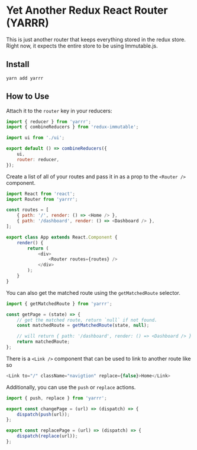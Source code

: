 # Yet Another Redux React Router (YARRR)

This is just another router that keeps everything stored in the redux store. Right now, it expects the entire store to be using Immutable.js.

## Install

```
yarn add yarrr
```

## How to Use

Attach it to the `router` key in your reducers:

```javascript
import { reducer } from 'yarrr';
import { combineReducers } from 'redux-immutable';

import ui from './ui';

export default () => combineReducers({
    ui,
    router: reducer,
});
```

Create a list of all of your routes and pass it in as a prop to the `<Router />` component.

```javascript
import React from 'react';
import Router from 'yarrr';

const routes = [
    { path: '/', render: () => <Home /> },
    { path: '/dashboard', render: () => <Dashboard /> },
];

export class App extends React.Component {
    render() {
        return (
            <div>
                <Router routes={routes} />
            </div>
        );
    }
}
```

You can also get the matched route using the `getMatchedRoute` selector.

```javascript
import { getMatchedRoute } from 'yarrr';

const getPage = (state) => {
    // get the matched route, return `null` if not found.
    const matchedRoute = getMatchedRoute(state, null);

    // will return { path: '/dashboard', render: () => <Dashboard /> } if user is on `/dashboard`
    return matchedRoute;
};
```

There is a `<Link />` component that can be used to link to another route like so

```javascript
<Link to="/" className="navigtion" replace={false}>Home</Link>
```

Additionally, you can use the `push` or `replace` actions.

```javascript
import { push, replace } from 'yarrr';

export const changePage = (url) => (dispatch) => {
    dispatch(push(url));
};

export const replacePage = (url) => (dispatch) => {
    dispatch(replace(url));
};

```